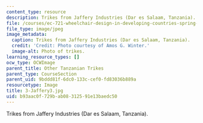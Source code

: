 ```yaml
---
content_type: resource
description: Trikes from Jaffery Industries (Dar es Salaam, Tanzania).
file: /courses/ec-721-wheelchair-design-in-developing-countries-spring-2009/b93aac0f729bab08312591e13baedc50_3-Jaffery3.jpg
file_type: image/jpeg
image_metadata:
  caption: Trikes from Jaffery Industries (Dar es Salaam, Tanzania).
  credit: 'Credit: Photo courtesy of Amos G. Winter.'
  image-alt: Photo of trikes.
learning_resource_types: []
ocw_type: OCWImage
parent_title: Other Tanzanian Trikes
parent_type: CourseSection
parent_uid: 9bddd81f-6dc0-133c-cef0-fd83036b889a
resourcetype: Image
title: 3-Jaffery3.jpg
uid: b93aac0f-729b-ab08-3125-91e13baedc50
---
```

Trikes from Jaffery Industries (Dar es Salaam, Tanzania).

